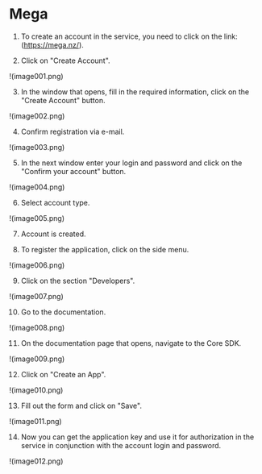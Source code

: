 # Mega

1. To create an account in the service, you need to click on the link:  
(https://mega.nz/).

2. Click on "Create Account".

!(image001.png)

3. In the window that opens, fill in the required information, click on the "Create Account" button.

!(image002.png)

4. Confirm registration via e-mail.

!(image003.png)

5. In the next window enter your login and password and click on the "Confirm your account" button.

!(image004.png)

6. Select account type.

!(image005.png)

7. Account is created.

8. To register the application, click on the side menu.

!(image006.png)

9. Click on the section "Developers".

!(image007.png)

10. Go to the documentation.

!(image008.png)

11. On the documentation page that opens, navigate to the Core SDK.

!(image009.png)

12. Click on "Create an App".

!(image010.png)

13. Fill out the form and click on "Save".

!(image011.png)

14. Now you can get the application key and use it for authorization in the service in conjunction with the account login and password.

!(image012.png)
